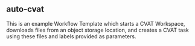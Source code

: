## auto-cvat

This is an example Workflow Template which starts a CVAT Workspace, downloads files from an object storage location, and creates a CVAT task using these files and labels provided as parameters.
